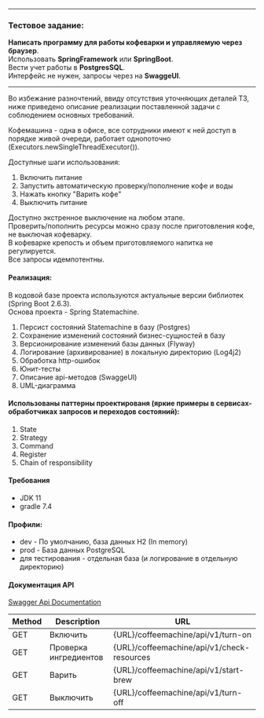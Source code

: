 
*************************

### Тестовое задание:

**Написать программу для работы кофеварки и управляемую через браузер**.<br>
Использовать **SpringFramework** или **SpringBoot**.<br>
Вести учет работы в **PostgresSQL**.<br>
Интерфейс не нужен, запросы через на **SwaggeUI**.

*************************

Во избежание разночтений, ввиду отсутствия уточняющих деталей ТЗ, ниже приведено описание реализации поставленной задачи с соблюдением основных требований.

Кофемашина - одна в офисе, все сотрудники имеют к ней доступ в порядке живой очереди, работает однопоточно (Executors.newSingleThreadExecutor()).

Доступные шаги использования:
1. Включить питание
2. Запустить автоматическую проверку/пополнение кофе и воды
3. Нажать кнопку "Варить кофе"
4. Выключить питание

Доступно экстренное выключение на любом этапе.<br>
Проверить/пополнить ресурсы можно сразу после приготовления кофе, не выключая кофеварку.<br>
В кофеварке крепость и объем приготовляемого напитка не регулируется.<br>
Все запросы идемпотентны.

#### Реализация:
В кодовой базе проекта используются актуальные версии библиотек (Spring Boot 2.6.3).<br>
Основа проекта - Spring Statemachine.

1. Персист состояний Statemachine в базу (Postgres)
2. Сохранение изменений состояний бизнес-сущностей в базу
3. Версионирование изменений базы данных (Flyway)
4. Логирование (архивирование) в локальную директорию (Log4j2)
5. Обработка http-ошибок
6. Юнит-тесты
7. Описание api-методов (SwaggeUI)
8. UML-диаграмма

#### Использованы паттерны проектированя (яркие примеры в сервисах-обработчиках запросов и переходов состояний):
1. State
2. Strategy
3. Command 
4. Register
5. Chain of responsibility

#### Требования
- JDK 11
- gradle 7.4

#### Профили:
- dev - По умолчанию, база данных H2 (In memory)
- prod - База данных PostgreSQL
- для тестирования - отдельная база (и логирование в отдельную директорию)

#### Документация API
[Swagger Api Documentation](http://localhost:8010/coffeemachine/swagger-ui/)

| Method | Description | URL |
|----------------|---------|----------------|
| GET | Включить | {URL}/coffeemachine/api/v1/turn-on |
| GET | Проверка ингредиентов | {URL}/coffeemachine/api/v1/check-resources |
| GET | Варить | {URL}/coffeemachine/api/v1/start-brew |
| GET | Выключить | {URL}/coffeemachine/api/v1/turn-off |
